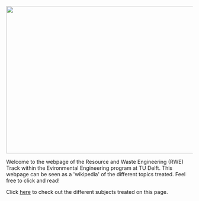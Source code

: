 <img src="Main_Photo.jpg" width="600" height="400">
 
 Welcome to the webpage of the Resource and Waste Engineering (RWE) Track within the Evironmental Engineering program at TU Delft. This webpage can be seen as a 'wikipedia' of the different topics treated. Feel free to click and read!

 Click [here](https://njeapp2.github.io/RWE-Track/Subjects) to check out the different subjects treated on this page.
